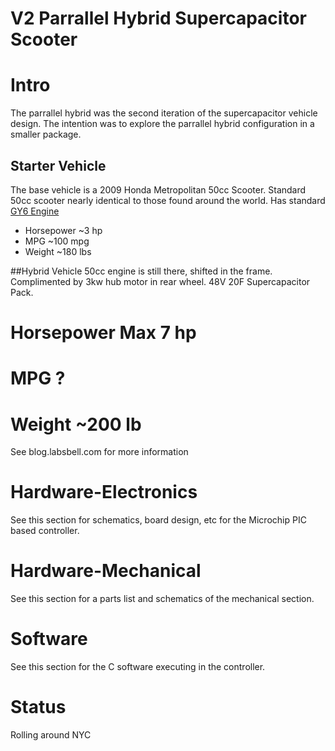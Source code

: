 # V2 Parrallel Hybrid Supercapacitor Scooter

# Intro
The parrallel hybrid was the second iteration of the supercapacitor vehicle design. The intention was to explore the parrallel hybrid configuration in a smaller package. 

## Starter Vehicle
The base vehicle is a 2009 Honda Metropolitan 50cc Scooter. Standard 50cc scooter nearly identical to those found around the world. Has standard [GY6 Engine](http://en.wikipedia.org/wiki/GY6_engine)  
* Horsepower ~3 hp
* MPG ~100 mpg
* Weight ~180 lbs

##Hybrid Vehicle
50cc engine is still there, shifted in the frame. Complimented by 3kw hub motor in rear wheel. 48V 20F Supercapacitor Pack.
# Horsepower Max 7 hp
# MPG ?
# Weight ~200 lb

See blog.labsbell.com for more information

# Hardware-Electronics
See this section for schematics, board design, etc for the Microchip PIC based controller.

# Hardware-Mechanical
See this section for a parts list and schematics of the mechanical section.

# Software
See this section for the C software executing in the controller.

# Status
Rolling around NYC
